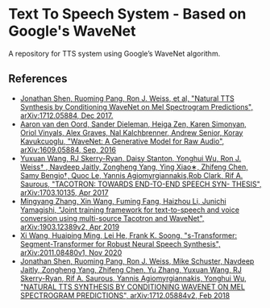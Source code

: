 # Text To Speech System - Based on Google's WaveNet

A repository for TTS system using Google’s WaveNet algorithm.


## References

- [Jonathan Shen, Ruoming Pang, Ron J. Weiss, et al, "Natural TTS Synthesis by Conditioning WaveNet on Mel Spectrogram Predictions", arXiv:1712.05884, Dec 2017.](https://arxiv.org/abs/1712.05884)
- [Aaron van den Oord, Sander Dieleman, Heiga Zen, Karen Simonyan, Oriol Vinyals, Alex Graves, Nal Kalchbrenner, Andrew Senior, Koray Kavukcuoglu, "WaveNet: A Generative Model for Raw Audio", arXiv:1609.05884, Sep, 2016](https://arxiv.org/abs/1609.03499)
- [Yuxuan Wang, RJ Skerry-Ryan, Daisy Stanton, Yonghui Wu, Ron J. Weiss† , Navdeep Jaitly, Zongheng Yang, Ying Xiao∗, Zhifeng Chen, Samy Bengio†, Quoc Le, Yannis Agiomyrgiannakis,Rob Clark, Rif A. Saurous, "TACOTRON: TOWARDS END-TO-END SPEECH SYN- THESIS", arXiv:1703.10135, Apr 2017](https://arxiv.org/abs/1703.10135)
- [Mingyang Zhang, Xin Wang, Fuming Fang, Haizhou Li, Junichi Yamagishi, "Joint training framework for text-to-speech and voice conversion using multi-source Tacotron and WaveNet", arXiv:1903.12389v2, Apr 2019](https://arxiv.org/abs/1903.12389)
- [Xi Wang, Huaiping Ming, Lei He, Frank K. Soong, "s-Transformer: Segment-Transformer for Robust Neural Speech Synthesis", arXiv:2011.08480v1, Nov 2020](https://arxiv.org/abs/2011.08480)
- [Jonathan Shen, Ruoming Pang, Ron J. Weiss, Mike Schuster, Navdeep Jaitly, Zongheng Yang, Zhifeng Chen, Yu Zhang, Yuxuan Wang, RJ Skerry-Ryan, Rif A. Saurous, Yannis Agiomyrgiannakis, Yonghui Wu, "NATURAL TTS SYNTHESIS BY CONDITIONING WAVENET ON MEL SPECTROGRAM PREDICTIONS", arXiv:1712.05884v2, Feb 2018](https://arxiv.org/abs/1712.05884)
